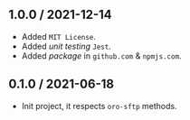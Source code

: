 ## 1.0.0 / 2021-12-14
* Added `MIT License`.
* Added _unit testing_ `Jest`.
* Added _package_ in `github.com` & `npmjs.com`.

## 0.1.0 / 2021-06-18
* Init project, it respects `oro-sftp` methods.